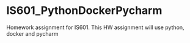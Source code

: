 # IS601_PythonDockerPycharm
Homework assignment for IS601. This HW assignment will use python, docker and pycharm 
